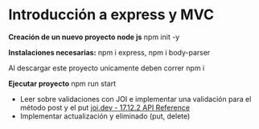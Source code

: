 # Introducción a express y MVC
**Creación de un nuevo proyecto node js**
npm init -y 

**Instalaciones necesarias:**
npm i express,
npm i body-parser

Al descargar este proyecto unicamente deben correr 
npm i

**Ejecutar proyecto**
npm run start

- Leer sobre validaciones con JOI e implementar una validación para el método post y el put
[joi.dev - 17.12.2 API Reference](https://joi.dev/api/?v=17.12.2#example)
- Implementar actualización y eliminado (put, delete)
